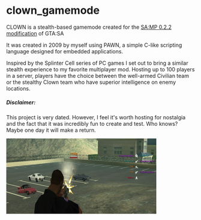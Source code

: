 # clown_gamemode
CLOWN is a stealth-based gamemode created for the [SA:MP 0.2.2 modification](http://sa-mp.com/) of GTA:SA

It was created in 2009 by myself using PAWN, a simple C-like scripting language designed for embedded applications.

Inspired by the Splinter Cell series of PC games I set out to bring a similar stealth experience to my favorite multiplayer mod. Hosting up to 100 players in a server, players have the choice between the well-armed Civilian team or the stealthy Clown team who have superior intelligence on enemy locations.

##### Disclaimer: 

This project is very dated. However, I feel it's worth hosting for nostalgia and the fact that it was incredibly fun to create and test. Who knows? Maybe one day it will make a return.

![Gameplay](/samp.png?raw=true "Gameplay")
